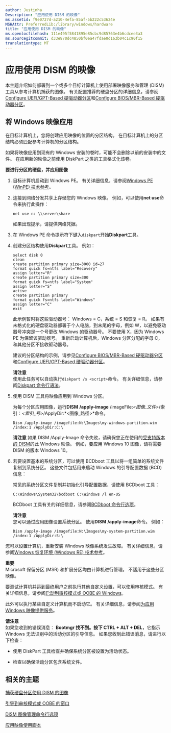 ```yaml
---
author: Justinha
Description: "应用使用 DISM 的映像"
ms.assetid: f9e0727d-a210-4efa-85af-5b222c53624e
MSHAttr: PreferredLib:/library/windows/hardware
title: "应用使用 DISM 的映像"
ms.openlocfilehash: 111e495f5841895e85cbc9d85763e4b6cdcee3a3
ms.sourcegitcommit: d33e870dc4850bf0ea47fdae0d163b04c1c90f15
translationtype: MT
---
```

# <a name="apply-images-using-dism"></a>应用使用 DISM 的映像


本主题介绍如何部署到一个或多个目标计算机上使用部署映像服务和管理 (DISM) 工具从参考计算机捕获的图像。 有关配置推荐的硬盘分区的详细信息，请参阅[Configure UEFI/GPT-Based 硬驱动器分区](configure-uefigpt-based-hard-drive-partitions.md)和[Configure BIOS/MBR-Based 硬驱动器分区](configure-biosmbr-based-hard-drive-partitions.md)。

## <a name="span-idbootusingwindowspespanspan-idbootusingwindowspespanspan-idbootusingwindowspespanapply-a-windows-image"></a><span id="BootUsingWindowsPE"></span><span id="bootusingwindowspe"></span><span id="BOOTUSINGWINDOWSPE"></span>将 Windows 映像应用


在目标计算机上，您将创建应用映像的位置的分区结构。 在目标计算机上的分区结构必须匹配参考计算机的分区结构。

如果将映像应用到现有的 Windows 安装的卷时，可能不会删除以前的安装中的文件。 在应用新的映像之前使用 DiskPart 之类的工具格式化该卷。

**要进行分区的硬盘，并应用图像**

1.  目标计算机启动到 Windows PE。 有关详细信息，请参阅[Windows PE (WinPE) 技术参考](winpe-intro.md)。

2.  连接到网络分发共享上存储您的 Windows 映像。 例如，可以使用**net use**命令来执行此操作︰

    ``` syntax
    net use n: \\server\share
    ```

    如果出现提示，请提供网络凭据。

3.  在 Windows PE 命令提示符下键入`diskpart`开始**Diskpart**工具。

4.  创建分区结构使用**Diskpart**工具。 例如︰

    ``` syntax
    select disk 0
    clean
    create partition primary size=3000 id=27
    format quick fs=ntfs label="Recovery"
    assign letter="R"
    create partition primary size=300
    format quick fs=ntfs label="System"
    assign letter="S"
    active
    create partition primary
    format quick fs=ntfs label="Windows"
    assign letter="C"
    exit
    ```

    此示例暂时将这些驱动器号︰ Windows = C，系统 = S 和恢复 = R。 如果有未格式化的硬盘驱动器部署于个人电脑，到末尾的字母，例如 W，以避免驱动器号冲突是一个号更改 Windows 的驱动器号。 不要使用 X，因为 Windows PE 为保留该驱动器号。 重新启动计算机后，Windows 分区分配的字母 C，和其他分区不接收驱动器号。

    建议的分区结构的示例，请参见[Configure BIOS/MBR-Based 硬驱动器分区](configure-biosmbr-based-hard-drive-partitions.md)和[Configure UEFI/GPT-Based 硬驱动器分区](configure-uefigpt-based-hard-drive-partitions.md)。

    **请注意**  
    使用此任务可以自动执行`diskpart /s <script>`命令。 有关详细信息，请参阅[Diskpart 命令行语法](http://go.microsoft.com/fwlink/?LinkId=128458)。

     

5.  使用 DISM 工具将映像应用到 Windows 分区。

    为每个分区应用图像，运行**DISM** **/apply-image** /imageFile:*&lt;图像\_文件&gt;*/索引︰*&lt;索引\_号&gt;*/ApplyDir:*&lt;图像\_路径&gt;*命令。

    ``` syntax
    Dism /apply-image /imagefile:N:\Images\my-windows-partition.wim /index:1 /ApplyDir:C:\
    ```

    **请注意** 如果 DISM /Apply-Image 命令失败，请确保您正在使用的[受支持版本的 DISM](dism-supported-platforms.md)的此 Windows 映像。 例如，要应用 Windows 10 图像，请将需要 DISM 的版本 Windows 10。

     

6.  若要设置基本的系统分区，可以使用 BCDboot 工具以将一组简单的系统文件复制到系统分区。 这些文件包括用来启动 Windows 的引导配置数据 (BCD) 信息︰

    常见的系统分区文件复制并初始化引导配置数据，请使用 BCDboot 工具︰

    ``` syntax
    C:\Windows\System32\bcdboot C:\Windows /l en-US
    ```

    BCDboot 工具有关的详细信息，请参阅[BCDboot 命令行选项](bcdboot-command-line-options-techref-di.md)。

    **请注意**  
    您可以通过应用图像设置系统分区。 使用**DISM** **/apply-image**命令。 例如︰

    `Dism /apply-image /imagefile:N:\Images\my-system-partition.wim /index:1 /ApplyDir:S:\`

     

您可以设置计算机，重新安装 Windows 映像系统发生故障。 有关详细信息，请参阅[Windows 恢复环境 (Windows RE) 技术参考](windows-recovery-environment--windows-re--technical-reference.md)。

**重要**  
Microsoft 保留分区 (MSR) 和扩展分区均由计算机进行管理。 不适用于这些分区映像。

 

要测试计算机并运到最终用户之前执行其他自定义设置，可以使用审核模式。 有关详细信息，请参阅[启动到审核模式或 OOBE 的 Windows](boot-windows-to-audit-mode-or-oobe.md)。

此外可以执行某些自定义计算机而不启动它。 有关详细信息，请参阅[为应用 Windows 映像提供服务](service-an-applied-windows-image.md)。

**请注意**  
如果您收到的错误消息︰ **Bootmgr 找不到。按下 CTRL + ALT + DEL**，它指示 Windows 无法识别中的活动分区的引导信息。 如果您收到此错误消息，请进行以下检查︰

-   使用 DiskPart 工具检查并确保系统分区被设置为活动状态。

-   检查以确保活动分区包含系统文件。

 

## <a name="span-idrelatedtopicsspanrelated-topics"></a><span id="related_topics"></span>相关的主题


[捕获硬盘分区使用 DISM 的图像](capture-images-of-hard-disk-partitions-using-dism.md)

[引导到审核模式或 OOBE 的窗口](boot-windows-to-audit-mode-or-oobe.md)

[DISM 图像管理命令行选项](dism-image-management-command-line-options-s14.md)

[应用映像使用脚本](http://go.microsoft.com/fwlink/?LinkId=618399)

 

 






